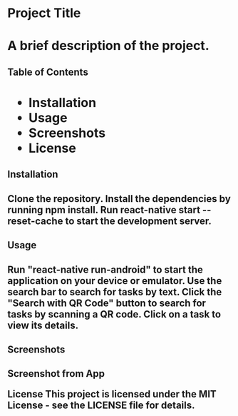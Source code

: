 <h1>Project Title<h1>

A brief description of the project.

<h2>Table of Contents<h1>

- Installation
- Usage
- Screenshots
- License

<h2>Installation<h2>

Clone the repository.
Install the dependencies by running npm install.
Run react-native start --reset-cache to start the development server.
<h2>Usage<h2>
Run "react-native run-android" to start the application on your device or emulator.
Use the search bar to search for tasks by text.
Click the "Search with QR Code" button to search for tasks by scanning a QR code.
Click on a task to view its details.
<h2>Screenshots<h2>

Screenshot from App



License
This project is licensed under the MIT License - see the LICENSE file for details.